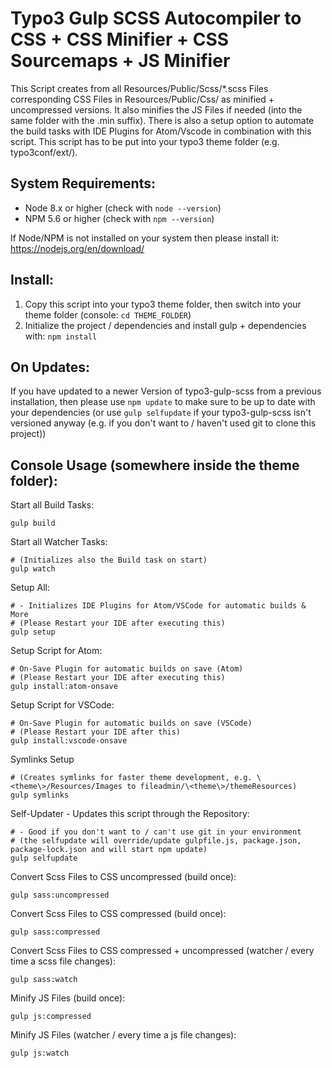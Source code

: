 # Typo3 Gulp SCSS Autocompiler to CSS + CSS Minifier + CSS Sourcemaps + JS Minifier

This Script creates from all Resources/Public/Scss/\*.scss Files corresponding CSS Files in Resources/Public/Css/ as minified + uncompressed versions. It also minifies the JS Files if needed (into the same folder with the .min suffix). There is also a setup option to automate the build tasks with IDE Plugins for Atom/Vscode in combination with this script. This script has to be put into your typo3 theme folder (e.g. typo3conf/ext/<yourTheme>).

## System Requirements:

- Node 8.x or higher (check with `node --version`)
- NPM 5.6 or higher (check with `npm --version`)

If Node/NPM is not installed on your system then please install it: https://nodejs.org/en/download/

## Install:

1. Copy this script into your typo3 theme folder, then switch into your theme folder (console: `cd THEME_FOLDER`)
2. Initialize the project / dependencies and install gulp + dependencies with: `npm install`

## On Updates:

If you have updated to a newer Version of typo3-gulp-scss from a previous installation, then please use `npm update` to make sure to be up to date with your dependencies (or use `gulp selfupdate` if your typo3-gulp-scss isn't versioned anyway (e.g. if you don't want to / haven't used git to clone this project))

## Console Usage (somewhere inside the theme folder):

Start all Build Tasks:

```console
gulp build
```

Start all Watcher Tasks:

```console
# (Initializes also the Build task on start)
gulp watch
```

Setup All:

```console
# - Initializes IDE Plugins for Atom/VSCode for automatic builds & More
# (Please Restart your IDE after executing this)
gulp setup
```

Setup Script for Atom:

```console
# On-Save Plugin for automatic builds on save (Atom)
# (Please Restart your IDE after executing this)
gulp install:atom-onsave
```

Setup Script for VSCode:

```console
# On-Save Plugin for automatic builds on save (VSCode)
# (Please Restart your IDE after this)
gulp install:vscode-onsave
```

Symlinks Setup

```console
# (Creates symlinks for faster theme development, e.g. \<theme\>/Resources/Images to fileadmin/\<theme\>/themeResources)
gulp symlinks
```

Self-Updater - Updates this script through the Repository:

```console
# - Good if you don't want to / can't use git in your environment
# (the selfupdate will override/update gulpfile.js, package.json, package-lock.json and will start npm update)
gulp selfupdate
```

Convert Scss Files to CSS uncompressed (build once):

```console
gulp sass:uncompressed
```

Convert Scss Files to CSS compressed (build once):

```console
gulp sass:compressed
```

Convert Scss Files to CSS compressed + uncompressed (watcher / every time a scss file changes):

```console
gulp sass:watch
```

Minify JS Files (build once):

```console
gulp js:compressed
```

Minify JS Files (watcher / every time a js file changes):

```console
gulp js:watch
```
